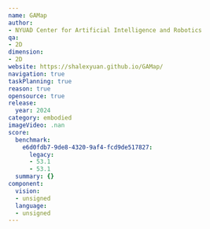 ```yaml
---
name: GAMap
author:
- NYUAD Center for Artificial Intelligence and Robotics
qa:
- 2D
dimension:
- 2D
website: https://shalexyuan.github.io/GAMap/
navigation: true
taskPlanning: true
reason: true
opensource: true
release:
  year: 2024
category: embodied
imageVideo: .nan
score:
  benchmark:
    e6d0fdb7-9de8-4320-9af4-fcd9de517827:
      legacy:
      - 53.1
      - 53.1
  summary: {}
component:
  vision:
  - unsigned
  language:
  - unsigned
---
```

